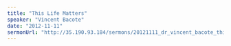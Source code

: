 ```yaml
---
title: "This Life Matters"
speaker: "Vincent Bacote"
date: "2012-11-11"
sermonUrl: "http://35.190.93.184/sermons/20121111_dr_vincent_bacote_this_life_matters.mp3"
---
```

